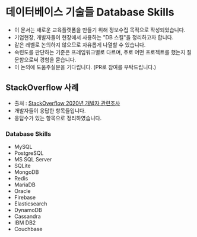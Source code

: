# 데이터베이스 기술들 Database Skills
- 이 문서는 새로운 교육플랫폼을 만들기 위해 정보수집 목적으로 작성되었습니다.
- 기업현장, 개발자들이 현장에서 사용하는 "DB 스킬"을 정리하고자 합니다.
- 같은 레벨로 논의하지 않으므로 자유롭게 나열할 수 있습니다.
- 숙련도를 판단하는 기준은 프레임워크별로 다르며, 주로 어떤 프로젝트를 했는지 질문함으로써 경험을 묻습니다.
- 이 논의에 도움주실분을 기다립니다. (PR로 참여를 부탁드립니다.)

## StackOverflow 사례
- 출처 : [StackOverflow 2020년 개발자 관련조사](https://insights.stackoverflow.com/survey/2020)
- 개발자들이 응답한 항목들입니다.
- 응답수가 있는 항목으로 정리하였습니다.

### Database Skills
- MySQL
- PostgreSQL
- MS SQL Server
- SQLite
- MongoDB
- Redis
- MariaDB
- Oracle
- Firebase
- Elasticsearch
- DynamoDB
- Cassandra
- IBM DB2
- Couchbase

